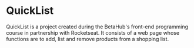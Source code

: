 # QuickList
QuickList is a project created during the BetaHub's front-end programming course in partnership with Rocketseat. It consists of a web page whose functions are to add, list and remove products from a shopping list.
